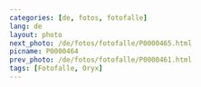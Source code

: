 ```yaml
---
categories: [de, fotos, fotofalle]
lang: de
layout: photo
next_photo: /de/fotos/fotofalle/P0000465.html
picname: P0000464
prev_photo: /de/fotos/fotofalle/P0000461.html
tags: [Fotofalle, Oryx]
---
```

